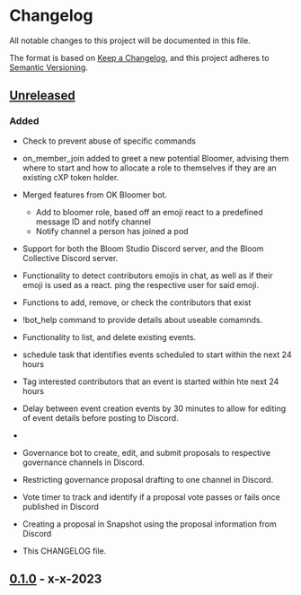# Changelog

All notable changes to this project will be documented in this file.

The format is based on [Keep a Changelog](https://keepachangelog.com/en/1.0.0/),
and this project adheres to [Semantic Versioning](https://semver.org/spec/v2.0.0.html).

## [Unreleased]

### Added

- Check to prevent abuse of specific commands

- on_member_join added to greet a new potential Bloomer, advising them where to start and how to allocate a role to themselves if they are an existing cXP token holder. 

- Merged features from OK Bloomer bot.
    - Add to bloomer role, based off an emoji react to a predefined message ID and notify channel
    - Notify channel a person has joined a pod
    
- Support for both the Bloom Studio Discord server, and the Bloom Collective Discord server.

- Functionality to detect contributors emojis in chat, as well as if their emoji is used as a react. ping the respective user for said emoji.

- Functions to add, remove, or check the contributors that exist

- !bot_help command to provide details about useable comamnds.

- Functionality to list, and delete existing events.

- schedule task that identifies events scheduled to start within the next 24 hours

- Tag interested contributors that an event is started within hte next 24 hours

- Delay between event creation events by 30 minutes to allow for editing of event details before posting to Discord. 
- 
- Governance bot to create, edit, and submit proposals to respective governance channels in Discord.

- Restricting governance proposal drafting to one channel in Discord.

- Vote timer to track and identify if a proposal vote passes or fails once published in Discord

- Creating a proposal in Snapshot using the proposal information from Discord

- This CHANGELOG file.

## [0.1.0] - x-x-2023


[unreleased]: https://github.com/BloomGameStudio/BloomDiscordBot/compare/staging...dev
[0.1.0]: https://github.com/BloomGameStudio/BloomDiscordBot/releases/tag/0.1.0
